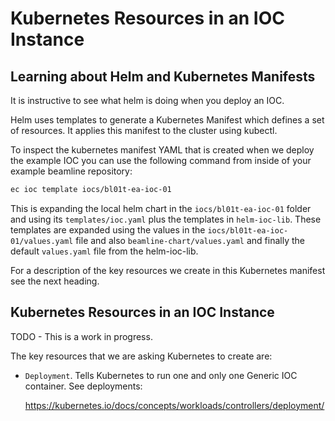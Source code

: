 # Kubernetes Resources in an IOC Instance

## Learning about Helm and Kubernetes Manifests

It is instructive to see what helm is doing when you deploy an IOC.

Helm uses templates to generate a Kubernetes Manifest which defines a set
of resources. It applies this manifest to the cluster using kubectl.

To inspect the kubernetes manifest YAML that is created when we deploy the
example IOC you can use the following command from inside of your example
beamline repository:

```bash
ec ioc template iocs/bl01t-ea-ioc-01
```

This is expanding the local helm chart in the `iocs/bl01t-ea-ioc-01` folder and using
its `templates/ioc.yaml` plus the templates in `helm-ioc-lib`. These templates
are expanded using the values in the `iocs/bl01t-ea-ioc-01/values.yaml` file and also
`beamline-chart/values.yaml` and finally the default `values.yaml` file
from the helm-ioc-lib.

For a description of the key resources we create in this Kubernetes manifest
see the next heading.

## Kubernetes Resources in an IOC Instance

TODO - This is a work in progress.

The key resources that we are asking Kubernetes to create are:

- `Deployment`. Tells Kubernetes to run one and only one Generic IOC
  container. See deployments:

  <https://kubernetes.io/docs/concepts/workloads/controllers/deployment/>
